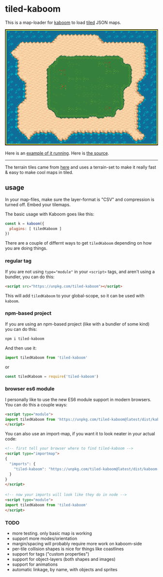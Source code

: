 # tiled-kaboom

This is a map-loader for [kaboom](https://kaboomjs.com/) to load [tiled](https://www.mapeditor.org/) JSON maps.

![screenshot](screenshot.png)


Here is an [example of it running](https://notnullgames.github.io/tiled-kaboom/). Here is [the source](https://github.com/konsumer/tiled-kaboom/blob/main/index.html).

---


The terrain tiles came from [here](https://opengameart.org/content/tiled-terrains) and uses a terrain-set to make it really fast & easy to make cool maps in tiled.

## usage

In your map-files, make sure the layer-format is "CSV" and compression is turned off. Embed your tilemaps.


The basic usage with Kaboom goes like this:

```js
const k = kaboom({
  plugins: [ tiledKaboom ]
})
```

There are a couple of differnt ways to get `tiledKaboom` depending on how you are doing things.


### regular tag

If you are not using `type="module"` in your `<script>` tags, and aren't using a bundler, you can do this:

```html
<script src="https://unpkg.com/tiled-kaboom"></script>
```

This will add `tiledKaboom` to your global-scope, so it can be used with `kaboom`.

### npm-based project

If you are using an npm-based project (like with a bundler of some kind) you can do this:

```sh
npm i tiled-kaboom
```

And then use it:


```js
import tiledKaboom from 'tiled-kaboom'
```

or 

```js
const tiledKaboom = require('tiled-kaboom')
```

### browser es6 module

I personally like to use the new ES6 module support in modern browsers. You can do this a couple ways:

```html
<script type="module">
import tiledKaboom from 'https://unpkg.com/tiled-kaboom@latest/dist/kaboom-tiled.modern.js'
</script>
```

You can also use an import-map, if you want it to look neater in your actual code:

```html
<!-- first tell your browser where to find tiled-kaboom -->
<script type="importmap">
{
  "imports": {
    "tiled-kaboom": "https://unpkg.com/tiled-kaboom@latest/dist/kaboom-tiled.modern.js"
  }
}
</script>

<!-- now your imports will look like they do in node -->
<script type="module">
import tiledKaboom from 'tiled-kaboom'
</script>
```


### TODO

- more testing. only basic map is working
- support more modes/orientation
- margin/spacing will probably require more work on kaboom-side
- per-tile collision shapes is nice for things like coastlines
- support for tags ("custom properties")
- support for object-layers (both shapes and images)
- support for animations
- automatic linkage, by name, with objects and sprites